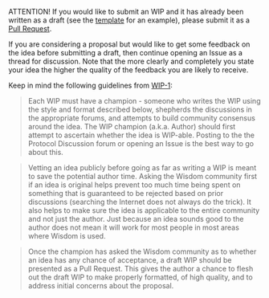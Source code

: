 
ATTENTION! If you would like to submit an WIP and it has already been written as a draft (see the [template](https://github.com/WisedomChainGroup/WIPs/blob/master/wip-X.md) for an example), please submit it as a [Pull Request](https://github.com/WisedomChainGroup/WIPs/pulls).

If you are considering a proposal but would like to get some feedback on the idea before submitting a draft, then continue opening an Issue as a thread for discussion.  Note that the more clearly and completely you state your idea the higher the quality of the feedback you are likely to receive.

Keep in mind the following guidelines from [WIP-1](https://github.com/WisedomChainGroup/WIPs/blob/master/wip-1.md):

> Each WIP must have a champion - someone who writes the WIP using the style and format described below, shepherds the discussions in the appropriate forums, and attempts to build community consensus around the idea. The WIP champion (a.k.a. Author) should first attempt to ascertain whether the idea is WIP-able. Posting to the the Protocol Discussion forum or opening an Issue is the best way to go about this.

> Vetting an idea publicly before going as far as writing a WIP is meant to save the potential author time. Asking the Wisdom community first if an idea is original helps prevent too much time being spent on something that is guaranteed to be rejected based on prior discussions (searching the Internet does not always do the trick). It also helps to make sure the idea is applicable to the entire community and not just the author. Just because an idea sounds good to the author does not mean it will work for most people in most areas where Wisdom is used.

> Once the champion has asked the Wisdom community as to whether an idea has any chance of acceptance, a draft WIP should be presented as a Pull Request. This gives the author a chance to flesh out the draft WIP to make properly formatted, of high quality, and to address initial concerns about the proposal.